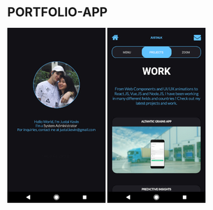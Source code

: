 # PORTFOLIO-APP
![Alt text](documentation/imgs/1.jpg?raw=true "PORTFOLIO-Flowchart")
![Alt text](documentation/imgs/2.jpg?raw=true "PORTFOLIO-Flowchart")
